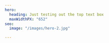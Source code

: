 ```yaml
---
hero:
  heading: Just testing out the top text box
  maxWidthPX: "652"
seo:
  image: "/images/hero-2.jpg"

---
```

